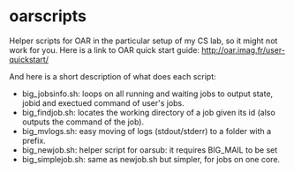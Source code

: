 oarscripts
==========

Helper scripts for OAR in the particular setup of my CS lab, so it might not work for you.
Here is a link to OAR quick start guide: http://oar.imag.fr/user-quickstart/

And here is a short description of what does each script: 
* big_jobsinfo.sh: loops on all running and waiting jobs to output state, jobid and exectued command of user's jobs.
* big_findjob.sh: locates the working directory of a job given its id (also outputs the command of the job).
* big_mvlogs.sh: easy moving of logs (stdout/stderr) to a folder with a prefix.
* big_newjob.sh: helper script for oarsub: it requires BIG_MAIL to be set
* big_simplejob.sh: same as newjob.sh but simpler, for jobs on one core.


